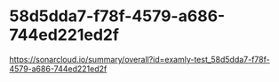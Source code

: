 # 58d5dda7-f78f-4579-a686-744ed221ed2f
https://sonarcloud.io/summary/overall?id=examly-test_58d5dda7-f78f-4579-a686-744ed221ed2f
